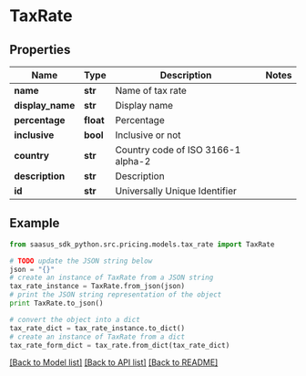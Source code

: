 # TaxRate


## Properties
Name | Type | Description | Notes
------------ | ------------- | ------------- | -------------
**name** | **str** | Name of tax rate | 
**display_name** | **str** | Display name | 
**percentage** | **float** | Percentage | 
**inclusive** | **bool** | Inclusive or not | 
**country** | **str** | Country code of ISO 3166-1 alpha-2 | 
**description** | **str** | Description | 
**id** | **str** | Universally Unique Identifier | 

## Example

```python
from saasus_sdk_python.src.pricing.models.tax_rate import TaxRate

# TODO update the JSON string below
json = "{}"
# create an instance of TaxRate from a JSON string
tax_rate_instance = TaxRate.from_json(json)
# print the JSON string representation of the object
print TaxRate.to_json()

# convert the object into a dict
tax_rate_dict = tax_rate_instance.to_dict()
# create an instance of TaxRate from a dict
tax_rate_form_dict = tax_rate.from_dict(tax_rate_dict)
```
[[Back to Model list]](../README.md#documentation-for-models) [[Back to API list]](../README.md#documentation-for-api-endpoints) [[Back to README]](../README.md)


